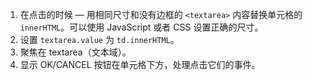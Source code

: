 
1. 在点击的时候 — 用相同尺寸和没有边框的 `<textarea>` 内容替换单元格的 `innerHTML`。可以使用 JavaScript 或者 CSS 设置正确的尺寸。
2. 设置 `textarea.value` 为 `td.innerHTML`。
3. 聚焦在 textarea（文本域）。
4. 显示 OK/CANCEL 按钮在单元格下方，处理点击它们的事件。
